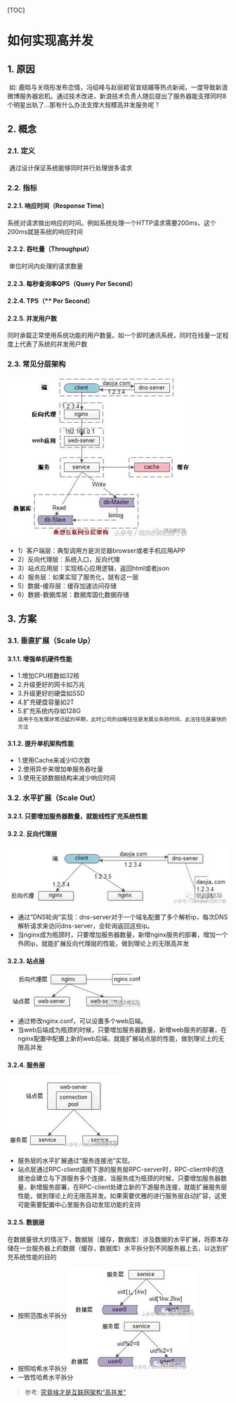 [TOC]

# 如何实现高并发
##  1. 原因
​	如: 鹿晗与关晓彤发布恋情，冯绍峰与赵丽颖官宣结婚等热点新闻，一度导致新浪微博服务器宕机。通过技术改进，新浪技术负责人随后提出了服务器能支撑同时8个明星出轨了...那有什么办法支撑大规模高并发服务呢？
##  2. 概念
###  2.1. 定义
​	通过设计保证系统能够同时并行处理很多请求
###  2.2. 指标
####  2.2.1. 响应时间（Response Time）
​	系统对请求做出响应的时间。例如系统处理一个HTTP请求需要200ms，这个200ms就是系统的响应时间
####  2.2.2. 吞吐量（Throughput）
​	单位时间内处理的请求数量
####  2.2.3. 每秒查询率QPS（Query Per Second）

####  2.2.4. TPS（** Per Second）

####  2.2.5. 并发用户数
​	同时承载正常使用系统功能的用户数量。如一个即时通讯系统，同时在线量一定程度上代表了系统的并发用户数



###  2.3. 常见分层架构
![典型互联网分层架构](images/典型互联网分层架构.jpg)
* 1）客户端层：典型调用方是浏览器browser或者手机应用APP
* 2）反向代理层：系统入口，反向代理
* 3）站点应用层：实现核心应用逻辑，返回html或者json
* 4）服务层：如果实现了服务化，就有这一层
* 5）数据-缓存层：缓存加速访问存储
* 6）数据-数据库层：数据库固化数据存储
##  3. 方案
###  3.1. 垂直扩展（Scale Up）
####  3.1.1. 增强单机硬件性能
* 1.增加CPU核数如32核
* 2.升级更好的网卡如万兆
* 3.升级更好的硬盘如SSD
* 4.扩充硬盘容量如2T
* 5.扩充系统内存如128G  
`
适用于在发展非常迅猛的早期，此时公司的战略往往是发展业务抢时间，此法往往是最快的方法
`
####  3.1.2. 提升单机架构性能
* 1.使用Cache来减少IO次数
* 2.使用异步来增加单服务吞吐量
* 3.使用无锁数据结构来减少响应时间
###  3.2. 水平扩展（Scale Out）
####  3.2.1. 只要增加服务器数量，就能线性扩充系统性能
####  3.2.2. 反向代理层
![反向代理层的水平扩展](images/反向代理层的水平扩展.jpg)
* 通过“DNS轮询”实现：dns-server对于一个域名配置了多个解析ip，每次DNS解析请求来访问dns-server，会轮询返回这些ip。
* 当nginx成为瓶颈时，只要增加服务器数量，新增nginx服务的部署，增加一个外网ip，就能扩展反向代理层的性能，做到理论上的无限高并发
####  3.2.3. 站点层
![站点层的水平扩展](images/站点层的水平扩展.jpg)
* 通过修改nginx.conf，可以设置多个web后端。
* 当web后端成为瓶颈的时候，只要增加服务器数量，新增web服务的部署，在nginx配置中配置上新的web后端，就能扩展站点层的性能，做到理论上的无限高并发
####  3.2.4. 服务层
![服务层的水平扩展](images/服务层的水平扩展.jpg)
* 服务层的水平扩展通过“服务连接池”实现。
* 站点层通过RPC-client调用下游的服务层RPC-server时，RPC-client中的连接池会建立与下游服务多个连接，当服务成为瓶颈的时候，只要增加服务器数量，新增服务部署，在RPC-client处建立新的下游服务连接，就能扩展服务层性能，做到理论上的无限高并发。如果需要优雅的进行服务层自动扩容，这里可能需要配置中心里服务自动发现功能的支持
####  3.2.5. 数据层
在数据量很大的情况下，数据层（缓存，数据库）涉及数据的水平扩展，将原本存储在一台服务器上的数据（缓存，数据库）水平拆分到不同服务器上去，以达到扩充系统性能的目的
* 按照范围水平拆分
![按照范围水平拆分](images/按照范围水平拆分.jpg)
* 按照哈希水平拆分
![按照哈希水平拆分](images/按照哈希水平拆分.jpg)
* 一致性哈希水平拆分    



>参考: [究竟啥才是互联网架构“高并发”](https://www.toutiao.com/a6611092501761622532/?tt_from=weixin&utm_campaign=client_share&wxshare_count=1&timestamp=1539398061&app=news_article&utm_source=weixin&iid=44839458783&utm_medium=toutiao_ios&group_id=6611092501761622532)